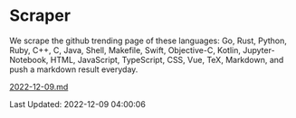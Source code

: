 # Scraper

We scrape the github trending page of these languages: Go, Rust, Python, Ruby, C++, C, Java, Shell, Makefile, Swift, Objective-C, Kotlin, Jupyter-Notebook, HTML, JavaScript, TypeScript, CSS, Vue, TeX, Markdown, and push a markdown result everyday.

[2022-12-09.md](https://github.com/yangwenmai/github-trending-backup/blob/master/2022-12-09.md)

Last Updated: 2022-12-09 04:00:06